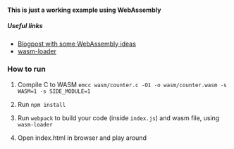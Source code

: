 #### This is just a working example using WebAssembly


##### Useful links
- [Blogpost with some WebAssembly ideas](http://blog.openbloc.fr/webassembly-first-steps/)
- [wasm-loader](https://github.com/ballercat/wasm-loader)


### How to run

1. Compile C to WASM 
```emcc wasm/counter.c -O1 -o wasm/counter.wasm -s WASM=1 -s SIDE_MODULE=1```

2. Run `npm install`

3. Run `webpack` to build your code (inside `index.js`) and wasm file, using `wasm-loader`

3. Open index.html in browser and play around